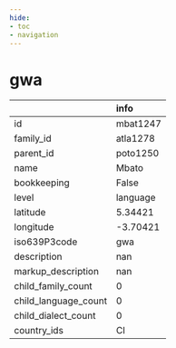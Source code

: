 ```yaml
---
hide:
- toc
- navigation
---
```

# gwa
|                      | info     |
|:---------------------|:---------|
| id                   | mbat1247 |
| family_id            | atla1278 |
| parent_id            | poto1250 |
| name                 | Mbato    |
| bookkeeping          | False    |
| level                | language |
| latitude             | 5.34421  |
| longitude            | -3.70421 |
| iso639P3code         | gwa      |
| description          | nan      |
| markup_description   | nan      |
| child_family_count   | 0        |
| child_language_count | 0        |
| child_dialect_count  | 0        |
| country_ids          | CI       |